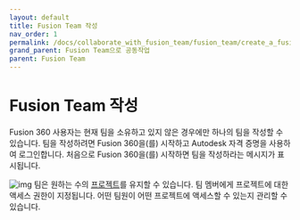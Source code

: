 ```yaml
---
layout: default
title: Fusion Team 작성
nav_order: 1
permalink: /docs/collaborate_with_fusion_team/fusion_team/create_a_fusion_team
grand_parent: Fusion Team으로 공동작업
parent: Fusion Team
---
```

# Fusion Team 작성
Fusion 360 사용자는 현재 팀을 소유하고 있지 않은 경우에만 하나의 팀을 작성할 수 있습니다. 팀을 작성하려면 Fusion 360을(를) 시작하고 Autodesk 자격 증명을 사용하여 로그인합니다. 처음으로 Fusion 360을(를) 시작하면 팀을 작성하라는 메시지가 표시됩니다.

![img](https://help.autodesk.com/cloudhelp/KOR/Fusion-Import/images/create-team.png)
팀은 원하는 수의 [프로젝트](https://help.autodesk.com/view/NINVFUS/KOR/?guid=GUID-D28CA076-F78E-41FC-8F97-98F311B1D01C)를 유지할 수 있습니다. 팀 멤버에게 프로젝트에 대한 액세스 권한이 지정됩니다. 어떤 팀원이 어떤 프로젝트에 액세스할 수 있는지 관리할 수 있습니다.